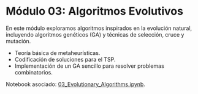 # Módulo 03: Algoritmos Evolutivos

En este módulo exploramos algoritmos inspirados en la evolución natural, incluyendo algoritmos genéticos (GA) y técnicas de selección, cruce y mutación.

- Teoría básica de metaheurísticas.
- Codificación de soluciones para el TSP.
- Implementación de un GA sencillo para resolver problemas combinatorios.

Notebook asociado: [03_Evolutionary_Algorithms.ipynb](../../notebooks/03_Evolutionary_Algorithms.ipynb).
